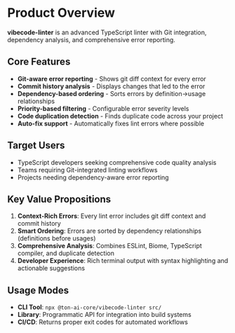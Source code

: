 # Product Overview

**vibecode-linter** is an advanced TypeScript linter with Git integration, dependency analysis, and comprehensive error reporting.

## Core Features

- **Git-aware error reporting** - Shows git diff context for every error
- **Commit history analysis** - Displays changes that led to the error  
- **Dependency-based ordering** - Sorts errors by definition→usage relationships
- **Priority-based filtering** - Configurable error severity levels
- **Code duplication detection** - Finds duplicate code across your project
- **Auto-fix support** - Automatically fixes lint errors where possible

## Target Users

- TypeScript developers seeking comprehensive code quality analysis
- Teams requiring Git-integrated linting workflows
- Projects needing dependency-aware error reporting

## Key Value Propositions

1. **Context-Rich Errors**: Every lint error includes git diff context and commit history
2. **Smart Ordering**: Errors are sorted by dependency relationships (definitions before usages)
3. **Comprehensive Analysis**: Combines ESLint, Biome, TypeScript compiler, and duplicate detection
4. **Developer Experience**: Rich terminal output with syntax highlighting and actionable suggestions

## Usage Modes

- **CLI Tool**: `npx @ton-ai-core/vibecode-linter src/`
- **Library**: Programmatic API for integration into build systems
- **CI/CD**: Returns proper exit codes for automated workflows
